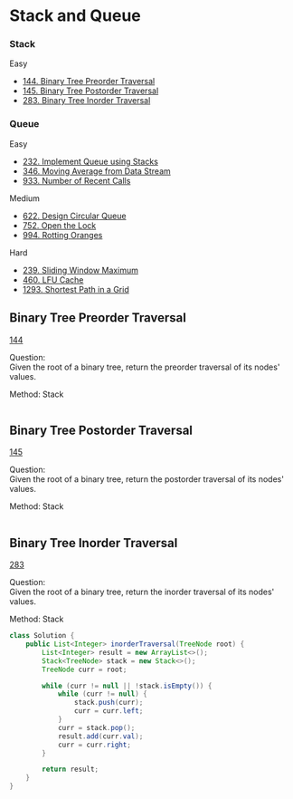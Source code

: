 # Stack and Queue

### Stack
Easy
- [144. Binary Tree Preorder Traversal](#Binary-Tree-Preorder-Traversal)
- [145. Binary Tree Postorder Traversal](#Binary-Tree-Postorder-Traversal)
- [283. Binary Tree Inorder Traversal](#Binary-Tree-Inorder-Traversal)


### Queue
Easy
- [232. Implement Queue using Stacks](#Implement-Queue-using-Stacks)
- [346. Moving Average from Data Stream](#Moving-Average-from-Data-Stream)
- [933. Number of Recent Calls](#Number-of-Recent-Calls)
  
Medium
- [622. Design Circular Queue](#Design-Circular-Queue)
- [752. Open the Lock](#Open-the-Lock)
- [994. Rotting Oranges](#Rotting-Oranges)
  
Hard   
- [239. Sliding Window Maximum](#Sliding-Window-Maximum)
- [460. LFU Cache](#LFU-Cache)
- [1293. Shortest Path in a Grid](#Shortest-Path-in-a-Grid)

## Binary Tree Preorder Traversal
[144](https://leetcode.com/problems/binary-tree-preorder-traversal/)

Question: <br> 
Given the root of a binary tree, return the preorder traversal of its nodes' values.

Method: Stack<br>

```java

```

## Binary Tree Postorder Traversal
[145](https://leetcode.com/problems/binary-tree-postorder-traversal/)

Question: <br> 
Given the root of a binary tree, return the postorder traversal of its nodes' values.

Method: Stack<br>

```java

```

## Binary Tree Inorder Traversal
[283](https://leetcode.com/problems/binary-tree-inorder-traversal/)

Question: <br> 
Given the root of a binary tree, return the inorder traversal of its nodes' values.

Method: Stack<br>

```java
class Solution {
    public List<Integer> inorderTraversal(TreeNode root) {
        List<Integer> result = new ArrayList<>();
        Stack<TreeNode> stack = new Stack<>();
        TreeNode curr = root;

        while (curr != null || !stack.isEmpty()) {
            while (curr != null) {
                stack.push(curr);
                curr = curr.left;
            }
            curr = stack.pop();
            result.add(curr.val);
            curr = curr.right;
        }

        return result;
    }
}
```
